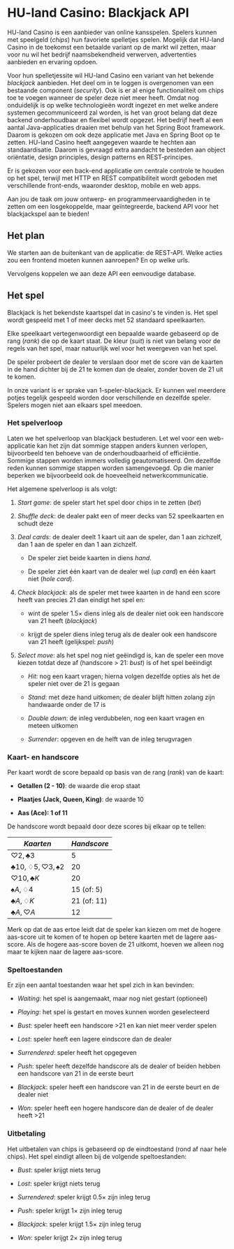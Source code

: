 # HU-land Casino: Blackjack API

HU-land Casino is een aanbieder van online kansspelen. Spelers kunnen
met speelgeld (*chips*) hun favoriete spelletjes spelen. Mogelijk dat
HU-land Casino in de toekomst een betaalde variant op de markt wil
zetten, maar voor nu wil het bedrijf naamsbekendheid verwerven,
advertenties aanbieden en ervaring opdoen.

Voor hun spelletjessite wil HU-land Casino een variant van het bekende
*blackjack* aanbieden. Het deel om in te loggen is overgenomen van een
bestaande component (*security*). Ook is er al enige functionaliteit om
chips toe te voegen wanneer de speler deze niet meer heeft. Omdat nog
onduidelijk is op welke technologieën wordt ingezet en met welke andere
systemen gecommuniceerd zal worden, is het van groot belang dat deze
backend onderhoudbaar en flexibel wordt opgezet. Het bedrijf heeft al
een aantal Java-applicaties draaien met behulp van het Spring Boot
framework. Daarom is gekozen om ook deze applicatie met Java en Spring
Boot op te zetten. HU-land Casino heeft aangegeven waarde te hechten aan
standaardisatie. Daarom is gevraagd extra aandacht te besteden aan object
oriëntatie, design principles, design patterns en REST-principes.

Er is gekozen voor een back-end applicatie om centrale controle te
houden op het spel, terwijl met HTTP en REST compatibiliteit wordt
geboden met verschillende front-ends, waaronder desktop, mobile en web
apps.

Aan jou de taak om jouw ontwerp- en programmeervaardigheden in te zetten
om een losgekoppelde, maar geïntegreerde, backend API voor het
blackjackspel aan te bieden!

## Het plan

We starten aan de buitenkant van de applicatie: de REST-API. Welke acties 
zou een frontend moeten kunnen aanroepen? En op welke urls.

Vervolgens koppelen we aan deze API een eenvoudige database. 

## Het spel

Blackjack is het bekendste kaartspel dat in casino's te vinden is. Het
spel wordt gespeeld met 1 of meer decks met 52 standaard speelkaarten.

Elke speelkaart vertegenwoordigt een bepaalde waarde gebaseerd op de
rang (*rank*) die op de kaart staat. De kleur (*suit*) is niet van
belang voor de regels van het spel, maar natuurlijk wel voor het
weergeven van het spel.

De speler probeert de dealer te verslaan door met de score van de
kaarten in de hand dichter bij de 21 te komen dan de dealer, zonder
boven de 21 uit te komen.

In onze variant is er sprake van 1-speler-blackjack. Er kunnen wel
meerdere potjes tegelijk gespeeld worden door verschillende en dezelfde
speler. Spelers mogen niet aan elkaars spel meedoen.

### Het spelverloop

Laten we het spelverloop van blackjack bestuderen. Let wel voor een
web-applicatie kan het zijn dat sommige stappen anders kunnen verlopen,
bijvoorbeeld ten behoeve van de onderhoudbaarheid of efficiëntie.
Sommige stappen worden immers volledig geautomatiseerd. Om dezelfde
reden kunnen sommige stappen worden samengevoegd. Op die manier beperken
we bijvoorbeeld ook de hoeveelheid netwerkcommunicatie.

Het algemene spelverloop is als volgt:

1.  *Start game*: de speler start het spel door chips in te zetten
    (*bet*)

2.  *Shuffle deck*: de dealer pakt een of meer decks van 52 speelkaarten
    en schudt deze

3.  *Deal cards*: de dealer deelt 1 kaart uit aan de speler, dan 1 aan
    zichzelf, dan 1 aan de speler en dan 1 aan zichzelf.

    -   De speler ziet beide kaarten in diens *hand*.

    -   De speler ziet één kaart van de dealer wel (*up card*) en één
        kaart niet (*hole card*).

4.  *Check blackjack*: als de speler met twee kaarten in de hand een
    score heeft van precies 21 dan eindigt het spel en:

    -   wint de speler $1.5\times$ diens inleg als de dealer niet ook
        een handscore van 21 heeft (*blackjack*)

    -   krijgt de speler diens inleg terug als de dealer ook een
        handscore van 21 heeft (gelijkspel: *push*)

5.  *Select move*: als het spel nog niet geëindigd is, kan de speler een
    move kiezen totdat deze af (handscore \> 21: *bust*) is of het spel
    beëindigt

    -   *Hit*: nog een kaart vragen; hierna volgen dezelfde opties als
        het de speler niet over de 21 is gegaan

    -   *Stand*: met deze hand uitkomen; de dealer blijft hitten zolang
        zijn handwaarde onder de 17 is

    -   *Double down*: de inleg verdubbelen, nog een kaart vragen en
        meteen uitkomen

    -   *Surrender*: opgeven en de helft van de inleg terugvragen

### Kaart- en handscore

Per kaart wordt de score bepaald op basis van de rang (*rank*) van de
kaart:

-   **Getallen (2 - 10)**: de waarde die erop staat

-   **Plaatjes (Jack, Queen, King)**: de waarde 10

-   **Aas (Ace): 1 of 11**

De handscore wordt bepaald door deze scores bij elkaar op te tellen:

  | *Kaarten*                                                  | *Handscore* |
  | ----------------------------------------------------------- |-------------|
  | $\heartsuit 2, \clubsuit 3$                                 | 5           |
  | $\clubsuit 10, \diamondsuit 5, \heartsuit 3, \spadesuit2$   | 20          |
  | $\heartsuit 10, \clubsuit K$                                | 20          |
  | $\spadesuit A, \diamondsuit 4$                              | 15 (of: 5)  |
  | $\clubsuit A, \diamondsuit K$                               | 21 (of: 11) |
  | $\clubsuit A, \heartsuit A$                                 | 12          |


Merk op dat de aas ertoe leidt dat de speler kan kiezen om met de hogere
aas-score uit te komen of te hopen op betere kaarten met de lagere
aas-score. Als de hogere aas-score boven de 21 uitkomt, hoeven we alleen
nog maar te kijken naar de lagere aas-score.

### Speltoestanden

Er zijn een aantal toestanden waar het spel zich in kan bevinden:

-   *Waiting*: het spel is aangemaakt, maar nog niet gestart (optioneel)

-   *Playing*: het spel is gestart en moves kunnen worden geselecteerd

-   *Bust*: speler heeft een handscore \>21 en kan niet meer verder
    spelen

-   *Lost*: speler heeft een lagere eindscore dan de dealer

-   *Surrendered*: speler heeft het opgegeven

-   *Push*: speler heeft dezelfde handscore als de dealer of beiden
    hebben een handscore van 21 in de eerste beurt

-   *Blackjack*: speler heeft een handscore van 21 in de eerste beurt en
    de dealer niet

-   *Won*: speler heeft een hogere handscore dan de dealer of de dealer
    heeft \>21

### Uitbetaling

Het uitbetalen van chips is gebaseerd op de eindtoestand (rond af naar
hele chips). Het spel eindigt alleen bij de volgende speltoestanden:

-   *Bust*: speler krijgt niets terug

-   *Lost*: speler krijgt niets terug

-   *Surrendered*: speler krijgt $0.5\times$ zijn inleg terug

-   *Push*: speler krijgt $1\times$ zijn inleg terug

-   *Blackjack*: speler krijgt $1.5\times$ zijn inleg terug

-   *Won*: speler krijgt $2\times$ zijn inleg terug